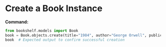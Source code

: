 # Create a Book Instance

**Command:**
```python
from bookshelf.models import Book
book = Book.objects.create(title="1984", author="George Orwell", publication_year=1949)
book  # Expected output to confirm successful creation